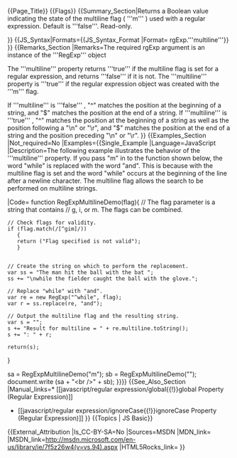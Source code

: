 {{Page_Title}}
{{Flags}}
{{Summary_Section|Returns a Boolean value indicating the state of the multiline flag ( '''m''' ) used with a regular expression. Default is '''false'''. Read-only.

}}
{{JS_Syntax|Formats={{JS_Syntax_Format
|Format= rgExp.'''multiline'''}}
}}
{{Remarks_Section
|Remarks=The required rgExp argument is an instance of the '''RegExp''' object

The '''multiline''' property returns '''true''' if the multiline flag is set for a regular expression, and returns '''false''' if it is not. The '''multiline''' property is '''true''' if the regular expression object was created with the '''m''' flag.

If '''multiline''' is '''false''' , "^" matches the position at the beginning of a string, and "$" matches the position at the end of a string. If '''multiline''' is '''true''' , "^" matches the position at the beginning of a string as well as the position following a "\n" or "\r", and "$" matches the position at the end of a string and the position preceding "\n" or "\r".
}}
{{Examples_Section
|Not_required=No
|Examples={{Single_Example
|Language=JavaScript
|Description=The following example illustrates the behavior of the '''multiline''' property. If you pass "m" in to the function shown below, the word "while" is replaced with the word "and". This is because with the multiline flag is set and the word "while" occurs at the beginning of the line after a newline character. The multiline flag allows the search to be performed on multiline strings.

|Code= function RegExpMultilineDemo(flag){
    // The flag parameter is a string that contains
    // g, i, or m.  The flags can be combined.
 
    // Check flags for validity.
    if (flag.match(/[^gim]/))
       {
       return ("Flag specified is not valid");
       }
 
 
    // Create the string on which to perform the replacement.
    var ss = "The man hit the ball with the bat ";
    ss += "\nwhile the fielder caught the ball with the glove.";
 
    // Replace "while" with "and".
    var re = new RegExp("^while", flag);
    var r = ss.replace(re, "and");        
 
    // Output the multiline flag and the resulting string.
    var s = "";
    s += "Result for multiline = " + re.multiline.toString();
    s += ": " + r;
 
    return(s);
 
 }
 
 sa = RegExpMultilineDemo("m");
 sb = RegExpMultilineDemo("");
 document.write (sa + "&lt;br /&gt;" + sb);
}}}}
{{See_Also_Section
|Manual_links=* [[javascript/regular expression/global{{!}}global Property (Regular Expression)]]
* [[javascript/regular expression/ignoreCase{{!}}ignoreCase Property (Regular Expression)]]
}}
{{Topics | JS Basic}}

{{External_Attribution
|Is_CC-BY-SA=No
|Sources=MSDN
|MDN_link=
|MSDN_link=http://msdn.microsoft.com/en-us/library/ie/7f5z26w4(v=vs.94).aspx
|HTML5Rocks_link=
}}